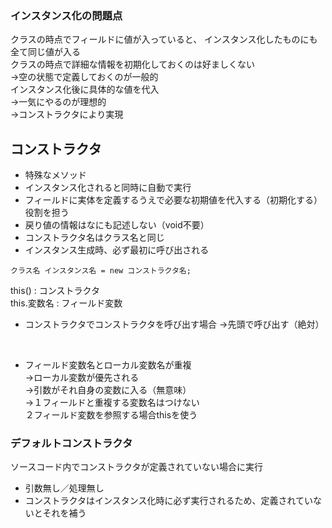 ### インスタンス化の問題点
クラスの時点でフィールドに値が入っていると、
インスタンス化したものにも全て同じ値が入る
<br>
クラスの時点で詳細な情報を初期化しておくのは好ましくない
<br>
→空の状態で定義しておくのが一般的
<br>
インスタンス化後に具体的な値を代入
<br>
→一気にやるのが理想的
<br>
→コンストラクタにより実現
<br>
## コンストラクタ
- 特殊なメソッド
- インスタンス化されると同時に自動で実行
- フィールドに実体を定義するうえで必要な初期値を代入する（初期化する）役割を担う
- 戻り値の情報はなにも記述しない（void不要）
- コンストラクタ名はクラス名と同じ
- インスタンス生成時、必ず最初に呼び出される  
  
`クラス名 インスタンス名 = new コンストラクタ名;`
  
  
this() : コンストラクタ  
this.変数名 : フィールド変数  
  
- コンストラクタでコンストラクタを呼び出す場合
→先頭で呼び出す（絶対）  
<br>

- フィールド変数名とローカル変数名が重複<br>
→ローカル変数が優先される  <br>
→引数がそれ自身の変数に入る（無意味）  <br>
→１フィールドと重複する変数名はつけない  <br>
 ２フィールド変数を参照する場合thisを使う  <br>
 
### デフォルトコンストラクタ  
ソースコード内でコンストラクタが定義されていない場合に実行  
- 引数無し／処理無し  
- コンストラクタはインスタンス化時に必ず実行されるため、定義されていないとそれを補う  
